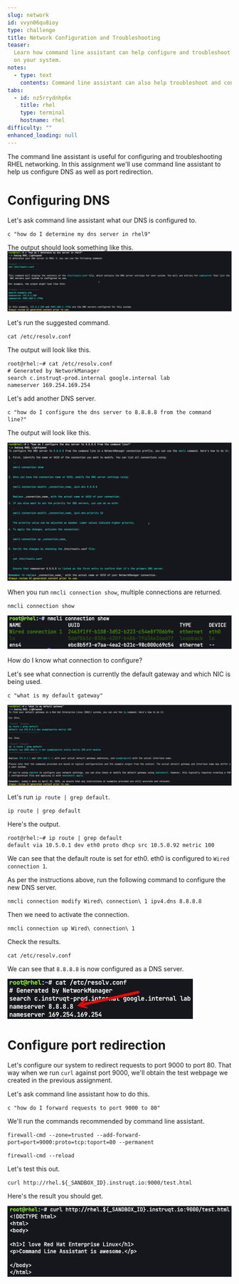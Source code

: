 ```yaml
---
slug: network
id: vvyn06qu8ioy
type: challenge
title: Network Configuration and Troubleshooting
teaser:
  Learn how command line assistant can help configure and troubleshoot networking
  on your system.
notes:
  - type: text
    contents: Command line assistant can also help troubleshoot and configure networking on your RHEL system.
tabs:
  - id: nz5rrydnhp6x
    title: rhel
    type: terminal
    hostname: rhel
difficulty: ""
enhanced_loading: null
---
```


The command line assistant is useful for configuring and troubleshooting RHEL networking. In this assignment we'll use command line assistant to help us configure DNS as well as port redirection.

# Configuring DNS

Let's ask command line assistant what our DNS is configured to.

```bash,run
c "how do I determine my dns server in rhel9"
```

The output should look something like this.
![](../assets/view_dns.png)

Let's run the suggested command.

```bash,run
cat /etc/resolv.conf
```

The output will look like this.

```bash,nocopy
root@rhel:~# cat /etc/resolv.conf
# Generated by NetworkManager
search c.instruqt-prod.internal google.internal lab
nameserver 169.254.169.254
```

Let's add another DNS server.

```bash,run
c "how do I configure the dns server to 8.8.8.8 from the command line?"
```

The output will look like this.

![](../assets/cla_configure_dns.png)

When you run `nmcli connection show`, multiple connections are returned.

```bash,run
nmcli connection show
```

![](../assets/nmcli_con_show.png)

How do I know what connection to configure?

Let's see what connection is currently the default gateway and which NIC is being used.

```bash,run
c "what is my default gateway"
```

![](../assets/default_gateway.png)

Let's run `ip route | grep default`.

```bash,run
ip route | grep default
```

Here's the output.

```bash,nocopy
root@rhel:~# ip route | grep default
default via 10.5.0.1 dev eth0 proto dhcp src 10.5.0.92 metric 100
```

We can see that the default route is set for eth0. eth0 is configured to `Wired connection 1`.

As per the instructions above, run the following command to configure the new DNS server.

```bash,run
nmcli connection modify Wired\ connection\ 1 ipv4.dns 8.8.8.8
```

Then we need to activate the connection.

```bash,run
nmcli connection up Wired\ connection\ 1
```

Check the results.

```bash,run
cat /etc/resolv.conf
```

We can see that `8.8.8.8` is now configured as a DNS server.

![](../assets/8888_dns.png)

Configure port redirection
===
Let's configure our system to redirect requests to port 9000 to port 80. That way when we run `curl` against port 9000, we'll obtain the test webpage we created in the previous assignment.

Let's ask command line assistant how to do this.

```bash,run
c "how do I forward requests to port 9000 to 80"
```

We'll run the commands recommended by command line assistant.

```bash,run
firewall-cmd --zone=trusted --add-forward-port=port=9000:proto=tcp:toport=80 --permanent
```

```bash,run
firewall-cmd --reload
```

Let's test this out.

```bash,run
curl http://rhel.${_SANDBOX_ID}.instruqt.io:9000/test.html
```

Here's the result you should get.

![](../assets/redirected_result.png)
